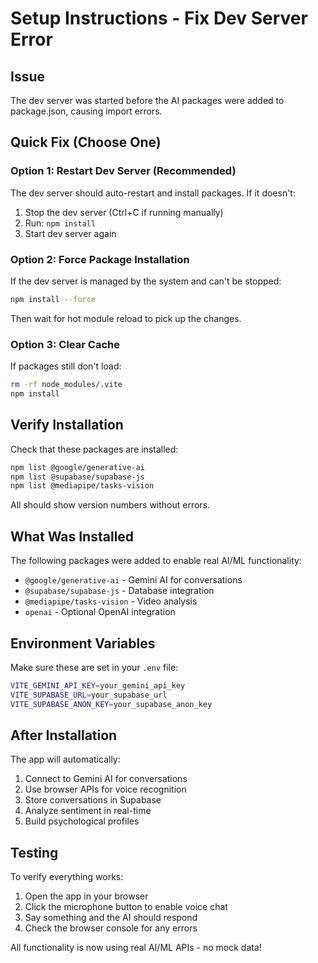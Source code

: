 # Setup Instructions - Fix Dev Server Error

## Issue
The dev server was started before the AI packages were added to package.json, causing import errors.

## Quick Fix (Choose One)

### Option 1: Restart Dev Server (Recommended)
The dev server should auto-restart and install packages. If it doesn't:

1. Stop the dev server (Ctrl+C if running manually)
2. Run: `npm install`
3. Start dev server again

### Option 2: Force Package Installation
If the dev server is managed by the system and can't be stopped:

```bash
npm install --force
```

Then wait for hot module reload to pick up the changes.

### Option 3: Clear Cache
If packages still don't load:

```bash
rm -rf node_modules/.vite
npm install
```

## Verify Installation

Check that these packages are installed:

```bash
npm list @google/generative-ai
npm list @supabase/supabase-js
npm list @mediapipe/tasks-vision
```

All should show version numbers without errors.

## What Was Installed

The following packages were added to enable real AI/ML functionality:

- `@google/generative-ai` - Gemini AI for conversations
- `@supabase/supabase-js` - Database integration
- `@mediapipe/tasks-vision` - Video analysis
- `openai` - Optional OpenAI integration

## Environment Variables

Make sure these are set in your `.env` file:

```bash
VITE_GEMINI_API_KEY=your_gemini_api_key
VITE_SUPABASE_URL=your_supabase_url
VITE_SUPABASE_ANON_KEY=your_supabase_anon_key
```

## After Installation

The app will automatically:
1. Connect to Gemini AI for conversations
2. Use browser APIs for voice recognition
3. Store conversations in Supabase
4. Analyze sentiment in real-time
5. Build psychological profiles

## Testing

To verify everything works:

1. Open the app in your browser
2. Click the microphone button to enable voice chat
3. Say something and the AI should respond
4. Check the browser console for any errors

All functionality is now using real AI/ML APIs - no mock data!
